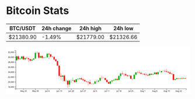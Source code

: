 # Bitcoin Stats

BTC/USDT|24h change|24h high|24h low|
|---|---|---|---|
|$21380.90|-1.49%|$21779.00|$21326.66|

<img src="./chart.svg">
